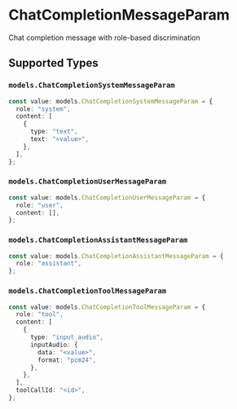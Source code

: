 # ChatCompletionMessageParam

Chat completion message with role-based discrimination


## Supported Types

### `models.ChatCompletionSystemMessageParam`

```typescript
const value: models.ChatCompletionSystemMessageParam = {
  role: "system",
  content: [
    {
      type: "text",
      text: "<value>",
    },
  ],
};
```

### `models.ChatCompletionUserMessageParam`

```typescript
const value: models.ChatCompletionUserMessageParam = {
  role: "user",
  content: [],
};
```

### `models.ChatCompletionAssistantMessageParam`

```typescript
const value: models.ChatCompletionAssistantMessageParam = {
  role: "assistant",
};
```

### `models.ChatCompletionToolMessageParam`

```typescript
const value: models.ChatCompletionToolMessageParam = {
  role: "tool",
  content: [
    {
      type: "input_audio",
      inputAudio: {
        data: "<value>",
        format: "pcm24",
      },
    },
  ],
  toolCallId: "<id>",
};
```

